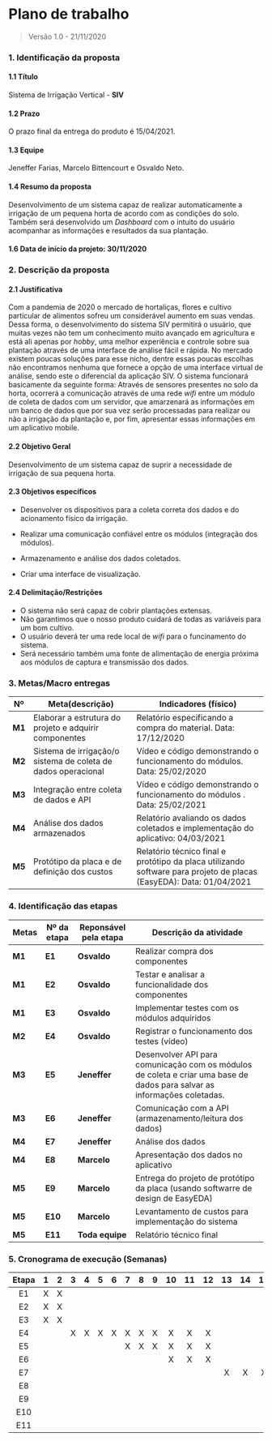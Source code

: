 # Plano de trabalho

> Versão 1.0 - 21/11/2020

### 1. Identificação da proposta

#### 1.1 Título

Sistema de Irrigação Vertical - **SIV**

#### 1.2 Prazo

O prazo final da entrega do produto é 15/04/2021.

#### 1.3 Equipe

Jeneffer Farias, Marcelo Bittencourt e Osvaldo Neto.

#### 1.4 Resumo da proposta

Desenvolvimento de um sistema capaz de realizar automaticamente a irrigação de um pequena horta de 
acordo com as condições do solo. Também será desenvolvido um *Dashboard* com o intuito do usuário 
acompanhar as informações e resultados da sua plantação.

#### 1.6 Data de início da projeto: 30/11/2020

### 2. Descrição da proposta

#### 2.1 Justificativa

Com a pandemia de 2020 o mercado de hortaliças, flores e cultivo particular de alimentos sofreu um 
considerável aumento em suas vendas. Dessa forma, o desenvolvimento do sistema SIV permitirá o usuário,
que muitas vezes não tem um conhecimento muito avançado em agricultura e está ali apenas por *hobby*,
uma melhor experiência e controle sobre sua plantação através de uma interface de análise fácil e rápida.
No mercado existem poucas soluções para esse nicho, dentre essas poucas escolhas não encontramos nenhuma 
que fornece a opção de uma interface virtual de análise, sendo este o diferencial da aplicação SIV.
O sistema funcionará basicamente da seguinte forma: Através de sensores presentes no solo da horta, ocorrerá a
comunicação através de uma rede *wifi* entre um módulo de coleta de dados com um servidor, que amarzenará as informações 
em um banco de dados que por sua vez serão processadas para realizar ou não a irrigação da plantação e, por fim,
apresentar essas informações em um aplicativo mobile.

#### 2.2 Objetivo Geral

Desenvolvimento de um sistema capaz de suprir a necessidade de irrigação de sua pequena horta.

#### 2.3 Objetivos específicos

- Desenvolver os dispositivos para a coleta correta dos dados e do acionamento físico da irrigação.

- Realizar uma comunicação confiável entre os módulos (integração dos módulos).

- Armazenamento e análise dos dados coletados.

- Criar uma interface de visualização.

  

#### 2.4 Delimitação/Restrições

- O sistema não será capaz de cobrir plantações extensas.
- Não garantimos que o nosso produto cuidará de todas as variáveis para um bom cultivo.
- O usuário deverá ter uma rede local de *wifi* para o funcinamento do sistema.
- Será necessário também uma fonte de alimentação de energia próxima aos módulos de captura e transmissão dos dados.

### 3. Metas/Macro entregas



| Nº     | Meta(descrição)                                              | Indicadores (físico)                                         |
| ------ | ------------------------------------------------------------ | ------------------------------------------------------------ |
| **M1** | Elaborar a estrutura do projeto e adquirir componentes       | Relatório especificando a compra do material. Data: 17/12/2020                 |
| **M2** | Sistema de irrigação/o sistema de coleta de dados operacional | Vídeo e código demonstrando o funcionamento do módulos. Data: 25/02/2020       |
| **M3** | Integração entre coleta de dados e API                       | Vídeo e código demonstrando o funcionamento do módulos . Data: 25/02/2021     |
| **M4** | Análise dos dados armazenados                                | Relatório avaliando os dados coletados e implementação do aplicativo: 04/03/2021 |
| **M5** | Protótipo da placa e de definição dos custos                 | Relatório técnico final e protótipo da placa utilizando software para projeto de placas (EasyEDA): Data: 01/04/2021 |



### 4. Identificação das etapas



| Metas  | Nº da etapa | Reponsável pela etapa | Descrição da atividade                                       |
| ------ | ----------- | --------------------- | ------------------------------------------------------------ |
| **M1** | **E1**      | **Osvaldo**           | Realizar compra dos componentes                              |
| **M1** | **E2**      | **Osvaldo**           | Testar e analisar a funcionalidade dos componentes           |
| **M1** | **E3**      | **Osvaldo**           | Implementar testes com os módulos adquiridos                 |
| **M2** | **E4**      | **Osvaldo**           | Registrar o funcionamento dos testes  (vídeo)                |
| **M3** | **E5**      | **Jeneffer**          | Desenvolver API para comunicação com os módulos de coleta e criar uma base de dados para salvar as informações coletadas. |
| **M3** | **E6**      | **Jeneffer**          | Comunicação com a API (armazenamento/leitura dos dados)      |
| **M4** | **E7**      | **Jeneffer**          | Análise dos dados                                            |
| **M4** | **E8**      | **Marcelo**           | Apresentação dos dados no aplicativo                         |
| **M5** | **E9**      | **Marcelo**           | Entrega do projeto de protótipo da placa (usando softwarre de design de EasyEDA) |
| **M5** | **E10**     | **Marcelo**           | Levantamento de custos para implementação do sistema         |
| **M5** | **E11**     | **Toda equipe**       | Relatório técnico final                                      |



### 5. Cronograma de execução (Semanas)

| Etapa | 1 | 2 | 3 | 4 | 5 | 6 | 7 | 8 | 9 | 10 | 11 | 12 | 13 | 14 | 15 | 16 | 17 | 18 | 19 | 20 | 21 | 22 | 23 | 24 |
|:-----:|:-:|:-:|:-:|:-:|:-:|:-:|:-:|:-:|:-:|:--:|:--:|:--:|:--:|:--:|:--:|:--:|:--:|:--:|:--:|:--:|:--:|:--:|:--:|:--:|
|   E1  | X | X |   |   |   |   |   |   |   |    |    |    |    |    |    |    |    |    |    |    |    |    |    |    |
|   E2  | X | X |   |   |   |   |   |   |   |    |    |    |    |    |    |    |    |    |    |    |    |    |    |    |
|   E3  | X | X |   |   |   |   |   |   |   |    |    |    |    |    |    |    |    |    |    |    |    |    |    |    |
|   E4  |   |   | X | X | X | X | X | X | X | X  | X  | X  |    |    |    |    |    |    |    |    |    |    |    |    |
|   E5  |   |   |   |   |   |   | X | X | X | X  | X  | X  |    |    |    |    |    |    |    |    |    |    |    |    |
|   E6  |   |   |   |   |   |   |   |   |   | X  | X  | X  |    |    |    |    |    |    |    |    |    |    |    |    |
|   E7  |   |   |   |   |   |   |   |   |   |    |    |    |  X | X  |  X | X  | X  | X  |  X | X  |    |    |    |    |
|   E8  |   |   |   |   |   |   |   |   |   |    |    |    |    |    |    |    |  X | X  |  X | X  |    |    |    |    |
|   E9  |   |   |   |   |   |   |   |   |   |    |    |    |    |    |    |    |    |    |    |    |  X | X  |    |    |
|  E10  |   |   |   |   |   |   |   |   |   |    |    |    |    |    |    |    |    |    |    |    |    | X  | X  |    |
|  E11  |   |   |   |   |   |   |   |   |   |    |    |    |    |    |    |    |    |    |    |    |  X | X  | X  | X  |
